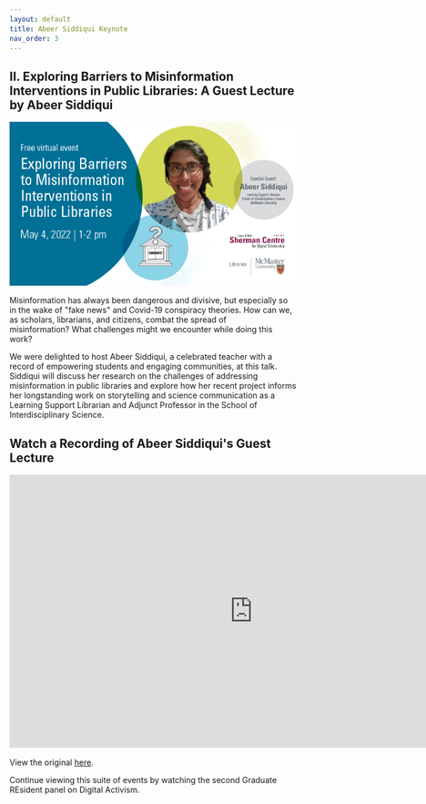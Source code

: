 ```yaml
---
layout: default
title: Abeer Siddiqui Keynote
nav_order: 3
---
```

## II. Exploring Barriers to Misinformation Interventions in Public Libraries: A Guest Lecture by Abeer Siddiqui

<img src="assets/img/Siddiqui.png" alt="Workshop Title Slide" width="720">

Misinformation has always been dangerous and divisive, but especially so in the wake of "fake news" and Covid-19 conspiracy theories. How can we, as scholars, librarians, and citizens, combat the spread of misinformation? What challenges might we encounter while doing this work?

We were delighted to host Abeer Siddiqui, a celebrated teacher with a record of empowering students and engaging communities, at this talk. Siddiqui will discuss her research on the challenges of addressing misinformation in public libraries and explore how her recent project informs her longstanding work on storytelling and science communication as a Learning Support Librarian and Adjunct Professor in the School of Interdisciplinary Science.

## Watch a Recording of Abeer Siddiqui's Guest Lecture 

<iframe height="480" width="853" allowfullscreen frameborder=0 src="https://echo360.ca/media/1688fb51-7c23-4d4f-956b-874ceae0dc58/public"></iframe>

View the original [here](https://echo360.ca/media/1688fb51-7c23-4d4f-956b-874ceae0dc58/public).

Continue viewing this suite of events by watching the second Graduate REsident panel on Digital Activism. 
